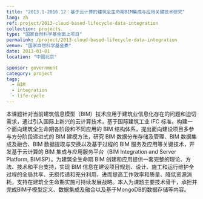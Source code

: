 ```yaml
---
title: "2013.1-2016.12：基于云计算的建筑全生命期BIM集成与应用关键技术研究"
lang: zh
ref: project/2013-cloud-based-lifecycle-data-integration
collection: projects
type: "国家自然科学基金面上项目"
permalink: /project/2013-cloud-based-lifecycle-data-integration
venue: "国家自然科学基金委"
date: 2013-01-01
location: "中国北京"

sponsor: government
category: project
tags: 
  - BIM
  - integration
  - life-cycle
---
```


本课题针对当前建筑信息模型（BIM）技术应用于建筑业信息化存在的问题和迫切需求，通过引入国际上新兴的云计算技术，基于国际建筑工业 IFC 标准，构建一个面向建筑全生命期各阶段和不同应用的 BIM 结构体系，提出面向建设项目多参与方分阶段递进式的 BIM 建模方法，研究 BIM 数据分布存储及管理、BIM 数据集成及融合、BIM 数据提取与交换以及基于过程的 BIM 服务及应用等关键技术，开发基于云计算的 BIM 集成与应用服务平台（BIM Integration and Server Platform, BIMISP）。为建筑全生命期 BIM 创建和应用提供一套完整的理论、方法、技术和平台支持，实现 BIM 信息在建设项目规划、设计、施工和运行维护全过程的全局共享、无损传递和充分利用，进而提高工作效率和质量、降低资源消耗，支持在建筑全生命期实施可持续发展战略。本人为课题主要技术骨干，承担并完成BIM子模型定义、数据集成及融合以及基于MongoDB的数据存储等内容。